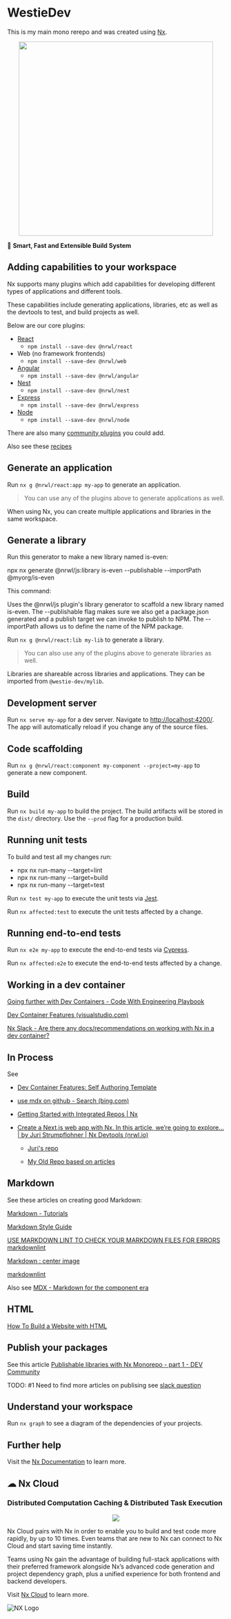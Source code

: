 # WestieDev

This is my main mono rerepo and was created using [Nx][def25].

<p style="text-align: center;"><img src="https://raw.githubusercontent.com/nrwl/nx/master/images/nx-logo.png" width="450"></p>

🔎 **Smart, Fast and Extensible Build System**

## Adding capabilities to your workspace

Nx supports many plugins which add capabilities for developing different types of applications and different tools.

These capabilities include generating applications, libraries, etc as well as the devtools to test, and build projects as well.

Below are our core plugins:

- [React][def6]
  - `npm install --save-dev @nrwl/react`
- Web (no framework frontends)
  - `npm install --save-dev @nrwl/web`
- [Angular][def7]
  - `npm install --save-dev @nrwl/angular`
- [Nest][def8]
  - `npm install --save-dev @nrwl/nest`
- [Express][def9]
  - `npm install --save-dev @nrwl/express`
- [Node][def10]
  - `npm install --save-dev @nrwl/node`

There are also many [community plugins][def23] you could add.

Also see these [recipes][def24]

## Generate an application

Run `nx g @nrwl/react:app my-app` to generate an application.

> You can use any of the plugins above to generate applications as well.

When using Nx, you can create multiple applications and libraries in the same workspace.

## Generate a library

 Run this generator to make a new library named is-even:

npx nx generate @nrwl/js:library is-even --publishable --importPath @myorg/is-even

This command:

Uses the @nrwl/js plugin's library generator to scaffold a new library named is-even.
The --publishable flag makes sure we also get a package.json generated and a publish target we can invoke to publish to NPM.
The --importPath allows us to define the name of the NPM package.

Run `nx g @nrwl/react:lib my-lib` to generate a library.

> You can also use any of the plugins above to generate libraries as well.

Libraries are shareable across libraries and applications. They can be imported from `@westie-dev/mylib`.

## Development server

Run `nx serve my-app` for a dev server. Navigate to <http://localhost:4200/>. The app will automatically reload if you change any of the source files.

## Code scaffolding

Run `nx g @nrwl/react:component my-component --project=my-app` to generate a new component.

## Build

Run `nx build my-app` to build the project. The build artifacts will be stored in the `dist/` directory. Use the `--prod` flag for a production build.

## Running unit tests

To build and test all my changes run:

- npx nx run-many --target=lint
- npx nx run-many --target=build
- npx nx run-many --target=test

Run `nx test my-app` to execute the unit tests via [Jest][def21].

Run `nx affected:test` to execute the unit tests affected by a change.

## Running end-to-end tests

Run `nx e2e my-app` to execute the end-to-end tests via [Cypress][def22].

Run `nx affected:e2e` to execute the end-to-end tests affected by a change.

## Working in a dev container

[Going further with Dev Containers - Code With Engineering Playbook][def3]

[Dev Container Features (visualstudio.com)][def4]

[Nx Slack - Are there any docs/recommendations on working with Nx in a dev container?][def5]

## In Process

See

- [Dev Container Features: Self Authoring Template][def]

- [use mdx on github - Search (bing.com)][def2]

- [Getting Started with Integrated Repos | Nx][def11]
  
- [Create a Next.js web app with Nx. In this article, we’re going to explore… | by Juri Strumpflohner | Nx Devtools (nrwl.io)][def12]

    - [Juri's repo][def13]

    - [My Old Repo based on articles][def14]

## Markdown

See these articles on creating good Markdown:

[Markdown - Tutorials](https://www.w3schools.io/file/markdown-introduction/)

[Markdown Style Guide][def20]

[USE MARKDOWN LINT TO CHECK YOUR MARKDOWN FILES FOR ERRORS][def18]
[markdownlint][def19]

[Markdown : center image][def16]

[markdownlint][def17]

Also see [MDX - Markdown for the component era](https://github.com/mdx-js/mdx)

## HTML

[How To Build a Website with HTML](https://www.digitalocean.com/community/tutorial_series/how-to-build-a-website-with-html)

## Publish your packages

See this article [Publishable libraries with Nx Monorepo - part 1 - DEV Community](https://dev.to/agroupp/publishable-libraries-with-nx-monorepo-part-1-1ae)

TODO: #1 Need to find more articles on publising see [slack question](<https://nrwlcommunity.slack.com/archives/CMFKWPU6Q/p1669484241637909>)

## Understand your workspace

Run `nx graph` to see a diagram of the dependencies of your projects.

## Further help

Visit the [Nx Documentation][def25] to learn more.

## ☁ Nx Cloud

### Distributed Computation Caching & Distributed Task Execution

<p style="text-align: center;"><img src="https://raw.githubusercontent.com/nrwl/nx/master/images/nx-cloud-card.png"></p>

Nx Cloud pairs with Nx in order to enable you to build and test code more rapidly, by up to 10 times. Even teams that are new to Nx can connect to Nx Cloud and start saving time instantly.

Teams using Nx gain the advantage of building full-stack applications with their preferred framework alongside Nx’s advanced code generation and project dependency graph, plus a unified experience for both frontend and backend developers.

Visit [Nx Cloud][def15] to learn more.

![NX Logo](https://raw.githubusercontent.com/nrwl/nx/master/images/nx-logo.png)

[def]: https://github.com/devcontainers/feature-starter
[def2]: https://www.bing.com/search?q=use+mdx+on+github&form=ANNTH1&refig=f1e603068a8f45808fa6197f0e916d01
[def3]: https://microsoft.github.io/code-with-engineering-playbook/developer-experience/going-further/
[def4]: https://code.visualstudio.com/blogs/2022/09/15/dev-container-features
[def5]: https://nrwlcommunity.slack.com/archives/CMFKWPU6Q/p1669559658754119
[def6]: https://reactjs.org
[def7]: https://angular.io
[def8]: https://nestjs.com
[def9]: https://expressjs.com
[def10]: https://nodejs.org
[def11]: https://nx.dev/getting-started/integrated-repo-tutorial
[def12]: https://blog.nrwl.io/create-a-next-js-web-app-with-nx-bcf2ab54613
[def13]: https://github.com/juristr/blog-series-nextjs-nx
[def14]: https://github.com/mwoodpatrick/blog-series-nextjs-nx
[def15]: https://nx.app/
[def16]: https://dev.to/bdavidxyz/markdown-center-image-39j1#:~:text=Markdown%20%3A%20center%20image%201%20Solution%201%20%3A,where%20you%20have%20control%20over%20CSS%20styles%20
[def17]: https://github.com/DavidAnson/markdownlint/blob/v0.26.2/doc/Rules.md#md033
[def18]: https://whatismarkdown.com/use-markdown-lint-to-check-your-markdown-files-for-errors/
[def19]: https://github.com/DavidAnson/markdownlint
[def20]: https://cirosantilli.com/markdown-style-guide/#top-level-header
[def21]: https://jestjs.io
[def22]: https://www.cypress.io
[def23]: https://nx.dev/community
[def24]: https://github.com/nrwl/nx-recipes
[def25]: https://nx.dev
